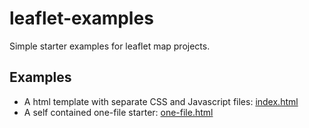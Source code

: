 # leaflet-examples
Simple starter examples for leaflet map projects.

## Examples
* A html template with separate CSS and Javascript files: [index.html](https://lapizistik.github.io/leaflet-examples/)
* A self contained one-file starter: [one-file.html](https://lapizistik.github.io/leaflet-examples/one-file.html)

